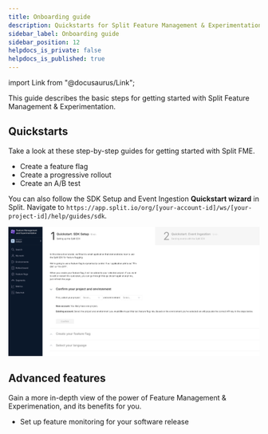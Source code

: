```yaml
---
title: Onboarding guide
description: Quickstarts for Split Feature Management & Experimentation
sidebar_label: Onboarding guide
sidebar_position: 12
helpdocs_is_private: false
helpdocs_is_published: true
---
```


import Link from "@docusaurus/Link";

This guide describes the basic steps for getting started with Split Feature Management & Experimentation.


## Quickstarts

Take a look at these step-by-step guides for getting started with Split FME.

* <Link to="/docs/feature-management-experimentation/getting-started/tutorials/create-a-feature-flag">Create a feature flag</Link>
* <Link to="/docs/feature-management-experimentation/getting-started/tutorials/create-a-progressive-rollout">Create a progressive rollout</Link>
* <Link to="/docs/feature-management-experimentation/getting-started/tutorials/create-an-a-b-test">Create an A/B test</Link>

You can also follow the SDK Setup and Event Ingestion **Quickstart wizard** in Split. Navigate to `https://app.split.io/org/[your-account-id]/ws/[your-project-id]/help/guides/sdk`.

![A screenshot of the Quickstart guides in Split UI](./static/fme-quickstart.png)

## Advanced features

Gain a more in-depth view of the power of Feature Management & Experimenation, and its benefits for you.

* <Link to="/docs/feature-management-experimentation/getting-started/tutorials/set-up-release-monitoring">Set up feature monitoring for your software release</Link>
